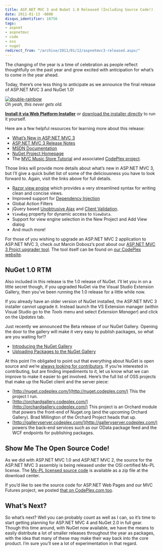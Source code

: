 ```yaml
---
title: ASP.NET MVC 3 and NuGet 1.0 Released (Including Source Code!)
date: 2011-01-13 -0800
disqus_identifier: 18756
tags:
- aspnet
- aspnetmvc
- code
- oss
- nuget
redirect_from: "/archive/2011/01/12/aspnetmvc3-released.aspx/"
---
```


The changing of the year is a time of celebration as people reflect
thoughtfully on the past year and grow excited with anticipation for
what’s to come in the year ahead.

Today, there’s one less thing to anticipate as we announce the final
release of ASP.NET MVC 3 and NuGet 1.0!

[![double-rainbow](https://haacked.com/images/haacked_com/WindowsLiveWriter/ASP.NET-MVC-3-RTM_11308/double-rainbow_3.jpg "double-rainbow")](http://www.flickr.com/photos/nicholas_t/281820290/ "Double Rainbow: CC by attribution")
\
*Oh yeah, this never gets old.*

**[Install it via Web Platform
Installer](http://www.microsoft.com/web/gallery/install.aspx?appid=MVC3 "Install ASP.NET MVC 3 via Web PI")**
or [download the installer
directly](http://go.microsoft.com/fwlink/?LinkID=208140 "Download Details Page")
to run it yourself.

Here are a few helpful resources for learning more about this release:

-   [What’s New in ASP.NET MVC
    3](http://asp.net/mvc/mvc3#overview "What's new in ASP.NET MVC 3")
-   [ASP.NET MVC 3 Release
    Notes](http://www.asp.net/learn/whitepapers/mvc3-release-notes "ASP.NET MVC 3 Release Notes")
-   [MSDN
    Documentation](http://go.microsoft.com/fwlink/?LinkId=205717 "ASP.NET MVC 3 MSDN Docs")
-   [NuGet Project
    Homepage](http://nuget.codeplex.com/ "NuGet Project Homepage")
-   The [MVC Music Store
    Tutorial](http://www.asp.net/mvc/tutorials/mvc-music-store-part-1 "MVC Music Store")
    and associated [CodePlex
    project](http://mvcmusicstore.codeplex.com "MVC Music Store CodePlex Project").

Those links will provide more details about what’s new in ASP.NET MVC 3,
but I’ll give a quick bullet list of some of the deliciousness you have
to look forward to. Again, visit the links above for full details.

-   [Razor view
    engine](http://weblogs.asp.net/scottgu/archive/2010/07/02/introducing-razor.aspx "Razor View Engine")
    which provides a very streamlined syntax for writing clean and
    concise views.
-   Improved support for [Dependency
    Injection](http://bradwilson.typepad.com/blog/2010/07/service-location-pt1-introduction.html "Service Location in ASP.NET MVC")
-   Global Action Filters
-   jQuery based [Unobtrusive
    Ajax](http://bradwilson.typepad.com/blog/2010/10/mvc3-unobtrusive-ajax.html "Unobtrusive Ajax")
    and [Client
    Validation](http://bradwilson.typepad.com/blog/2010/10/mvc3-unobtrusive-validation.html "Unobtrusive Validation").
-   `ViewBag` property for dynamic access to `ViewData`.
-   Support for view engine selection in the New Project and Add View
    dialog
-   And much more!

For those of you wishing to upgrade an ASP.NET MVC 2 application to
ASP.NET MVC 3, check out Marcin Dobosz’s post about our [ASP.NET MVC 3
Projct upgrader
tool](http://blogs.msdn.com/b/marcinon/archive/2011/01/13/mvc-3-project-upgrade-tool.aspx "MVC 3 Project Upgrader").
The tool itself can be found on [our CodePlex
website](http://aspnet.codeplex.com/releases/view/59008 "ASP.NET MVC 3 Project Upgrader").

NuGet 1.0 RTM
-------------

Also included in this release is the 1.0 release of NuGet. I’ll let you
in on a little secret though, if you upgraded NuGet via the Visual
Studio Extension Gallery, then you’ve been running the 1.0 release for a
little while now.

If you already have an older version of NuGet installed, the ASP.NET MVC
3 installer cannot upgrade it. Instead launch the VS Extension manager
(within Visual Studio go to the *Tools* menu and select *Extension
Manager*) and click on the *Updates* tab.

Just recently we announced the Beta release of our NuGet Gallery.
Opening the door to the gallery will make it very easy to publish
packages, so what are you waiting for!?

-   [Introducing the NuGet
    Gallery](http://blog.davidebbo.com/2011/01/introducing-nuget-gallery.html "Introducing the NuGet Gallery")
-   [Uploading Packages to the NuGet
    Gallery](https://haacked.com/archive/2011/01/12/uploading-packages-to-the-nuget-gallery.aspx "Uploading Packages")

At this point I’m obligated to point out that everything about NuGet is
open source and we’re [always looking for
contributors](https://haacked.com/archive/2010/10/14/nupack-up-for-grabs-items.aspx "NuGet UpForGrabs Items").
If you’re interested in contributing, but are finding impediments to it,
let us know what we can improve to make it easier to get involved.
Here’s the full list of OSS projects that make up the NuGet client and
the server piece:

-   [http://nuget.codeplex.com/](http://nuget.codeplex.com/) This the
    project I run.
-   [http://orchardgallery.codeplex.com/](http://orchardgallery.codeplex.com/)
    This project is an Orchard module that powers the front-end of
    Nuget.org (and the upcoming Orchard Gallery). Brad Millington of the
    Orchard Project heads that up.
-   [http://galleryserver.codeplex.com/](http://galleryserver.codeplex.com/)
    powers the back-end services such as our OData package feed and the
    WCF endpoints for publishing packages.

Show Me The Open Source Code!
-----------------------------

As we did with ASP.NET MVC 1.0 and ASP.NET MVC 2, the source for the
ASP.NET MVC 3 assembly is being released under the OSI certified Ms-PL
license. The [Ms-PL licensed source
code](http://download.microsoft.com/download/3/4/A/34A8A203-BD4B-44A2-AF8B-CA2CFCB311CC/mvc3-rtm-mspl.zip "ASP.NET MVC 3 Source Code under Ms-PL")
is available as a zip file at the download center.

If you’d like to see the source code for ASP.NET Web Pages and our MVC
Futures project, we posted [that on CodePlex.com
too](http://aspnet.codeplex.com/releases/view/58781 "Source Code").

What’s Next?
------------

So what’s next? Well you can probably count as well as I can, so it’s
time to start getting planning for ASP.NET MVC 4 and NuGet 2.0 in full
gear. Though this time around, with NuGet now available, we have the
means to easily distribute a lot of smaller releases throughout the year
as packages, with the idea that many of these may make their way back
into the core product. I’m sure you’ll see a lot of experimentation in
that regard.

